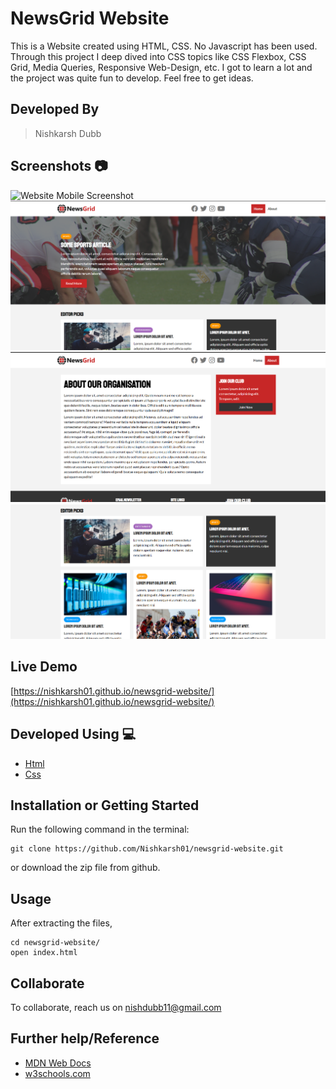 # NewsGrid Website
This is a Website created using HTML, CSS. No Javascript has been used. Through this project I deep dived into CSS topics like CSS Flexbox, CSS Grid, Media Queries, Responsive Web-Design, etc. I got to learn a lot and the project was quite fun to develop.
Feel free to get ideas.

## Developed By 
> Nishkarsh Dubb

## Screenshots 📷
![Website Mobile Screenshot](img/screenshots/0.png)
![Website Desktop Screenshot 1](img/screenshots/1.png)
![Website Desktop Screenshot 2](img/screenshots/2.png)
![Website Desktop Screenshot 3](img/screenshots/3.png)


## Live Demo 

 [https://nishkarsh01.github.io/newsgrid-website/](https://nishkarsh01.github.io/newsgrid-website/)

## Developed Using 💻

+ [Html](https://developer.mozilla.org/en-US/docs/Web/HTML)
+ [Css](https://developer.mozilla.org/en-US/docs/Web/CSS)

## Installation or Getting Started

Run the following command in the terminal:

	git clone https://github.com/Nishkarsh01/newsgrid-website.git
or download the zip file from github.
    

## Usage
After extracting the files,

    cd newsgrid-website/
    open index.html

## Collaborate
To collaborate, reach us on [nishdubb11@gmail.com]()

## Further help/Reference

+ [MDN Web Docs](https://developer.mozilla.org/en-US/)
+ [w3schools.com](https://www.w3schools.com/)
    






